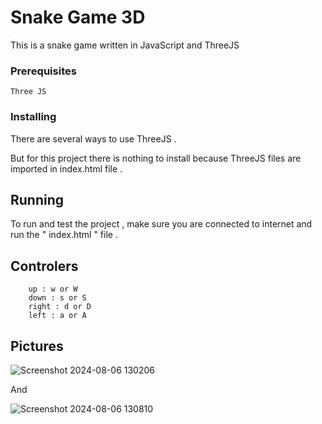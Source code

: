 # Snake Game 3D

This is a snake game written in JavaScript and ThreeJS

### Prerequisites

```
Three JS
```

### Installing

There are several ways to use ThreeJS .

But for this project there is nothing to install because ThreeJS files are imported in index.html file .

## Running

To run and test the project , make sure you are connected to internet and run the " index.html " file .

## Controlers

```
    up : w or W
    down : s or S
    right : d or D
    left : a or A
```

## Pictures

![Screenshot 2024-08-06 130206](https://github.com/user-attachments/assets/ac4662d0-474e-459b-9d6f-2c2b150a2de2)

And

![Screenshot 2024-08-06 130810](https://github.com/user-attachments/assets/2a774c77-c927-45fc-ab25-3965807dd2d8)
